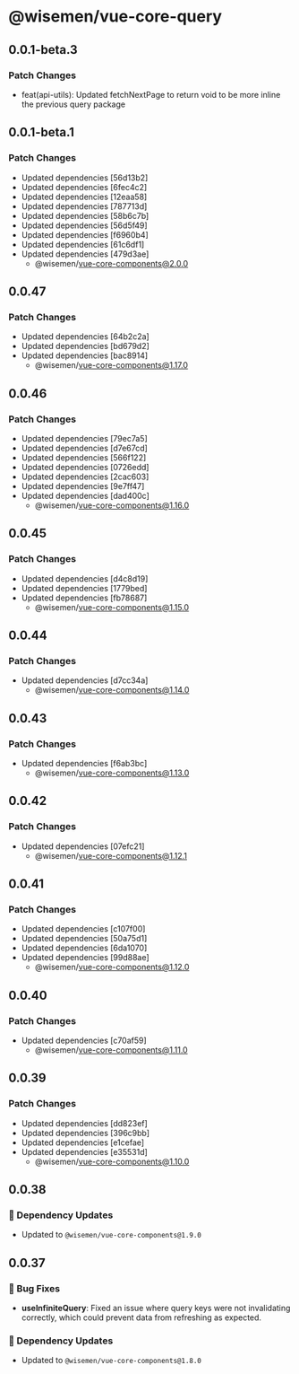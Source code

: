 # @wisemen/vue-core-query

## 0.0.1-beta.3

### Patch Changes

- feat(api-utils): Updated fetchNextPage to return void to be more inline the previous query package

## 0.0.1-beta.1

### Patch Changes

- Updated dependencies [56d13b2]
- Updated dependencies [6fec4c2]
- Updated dependencies [12eaa58]
- Updated dependencies [787713d]
- Updated dependencies [58b6c7b]
- Updated dependencies [56d5f49]
- Updated dependencies [f6960b4]
- Updated dependencies [61c6df1]
- Updated dependencies [479d3ae]
  - @wisemen/vue-core-components@2.0.0

## 0.0.47

### Patch Changes

- Updated dependencies [64b2c2a]
- Updated dependencies [bd679d2]
- Updated dependencies [bac8914]
  - @wisemen/vue-core-components@1.17.0

## 0.0.46

### Patch Changes

- Updated dependencies [79ec7a5]
- Updated dependencies [d7e67cd]
- Updated dependencies [566f122]
- Updated dependencies [0726edd]
- Updated dependencies [2cac603]
- Updated dependencies [9e7ff47]
- Updated dependencies [dad400c]
  - @wisemen/vue-core-components@1.16.0

## 0.0.45

### Patch Changes

- Updated dependencies [d4c8d19]
- Updated dependencies [1779bed]
- Updated dependencies [fb78687]
  - @wisemen/vue-core-components@1.15.0

## 0.0.44

### Patch Changes

- Updated dependencies [d7cc34a]
  - @wisemen/vue-core-components@1.14.0

## 0.0.43

### Patch Changes

- Updated dependencies [f6ab3bc]
  - @wisemen/vue-core-components@1.13.0

## 0.0.42

### Patch Changes

- Updated dependencies [07efc21]
  - @wisemen/vue-core-components@1.12.1

## 0.0.41

### Patch Changes

- Updated dependencies [c107f00]
- Updated dependencies [50a75d1]
- Updated dependencies [6da1070]
- Updated dependencies [99d88ae]
  - @wisemen/vue-core-components@1.12.0

## 0.0.40

### Patch Changes

- Updated dependencies [c70af59]
  - @wisemen/vue-core-components@1.11.0

## 0.0.39

### Patch Changes

- Updated dependencies [dd823ef]
- Updated dependencies [396c9bb]
- Updated dependencies [e1cefae]
- Updated dependencies [e35531d]
  - @wisemen/vue-core-components@1.10.0

## 0.0.38

### 🔗 Dependency Updates

- Updated to `@wisemen/vue-core-components@1.9.0`

## 0.0.37

### 🐞 Bug Fixes

- **useInfiniteQuery**: Fixed an issue where query keys were not invalidating correctly, which could prevent data from refreshing as expected.

### 🔗 Dependency Updates

- Updated to `@wisemen/vue-core-components@1.8.0`
